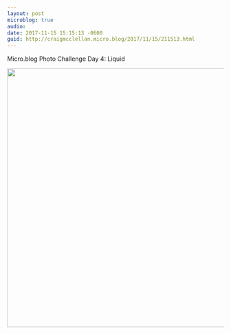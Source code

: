 ```yaml
---
layout: post
microblog: true
audio: 
date: 2017-11-15 15:15:13 -0600
guid: http://craigmcclellan.micro.blog/2017/11/15/211513.html
---
```

Micro.blog Photo Challenge Day 4: Liquid

<img src="http://craigmcclellan.com/uploads/2017/54542a5094.jpg" width="600" height="600" />
